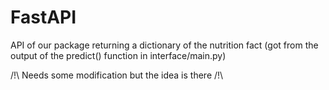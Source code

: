 # FastAPI

API of our package returning a dictionary of the nutrition fact (got from the output of the predict() function in interface/main.py)

/!\ Needs some modification but the idea is there /!\
